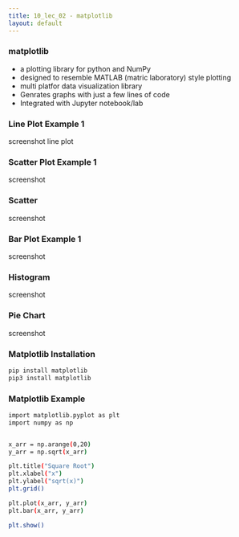 ```yaml
---
title: 10_lec_02 - matplotlib
layout: default
---
```


### matplotlib

* a plotting library for python and NumPy
* designed to resemble MATLAB (matric laboratory) style plotting
* multi platfor data visualization library
* Genrates graphs with just a few lines of code
* Integrated with Jupyter notebook/lab


### Line Plot Example 1

screenshot line plot

### Scatter Plot Example 1

screenshot

### Scatter

screenshot

### Bar Plot Example 1

screenshot

### Histogram

screenshot

### Pie Chart

screenshot

### Matplotlib Installation

```bash
pip install matplotlib
pip3 install matplotlib
```

### Matplotlib Example

```bash
import matplotlib.pyplot as plt
import numpy as np


x_arr = np.arange(0,20)
y_arr = np.sqrt(x_arr)

plt.title("Square Root")
plt.xlabel("x")
plt.ylabel("sqrt(x)")
plt.grid()

plt.plot(x_arr, y_arr)
plt.bar(x_arr, y_arr)

plt.show()
```
